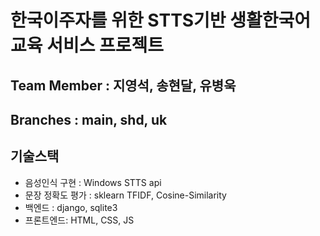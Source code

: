 # 한국이주자를 위한 STTS기반 생활한국어 교육 서비스 프로젝트

## Team Member : 지영석, 송현달, 유병욱

## Branches : main, shd, uk

## 기술스택
<ul>
  <li>음성인식 구현 : Windows STTS api</li>
  <li>문장 정확도 평가 : sklearn TFIDF, Cosine-Similarity</li>
  <li>백엔드 : django, sqlite3 </li>
  <li>프론트엔드: HTML, CSS, JS</li>
<ul>
